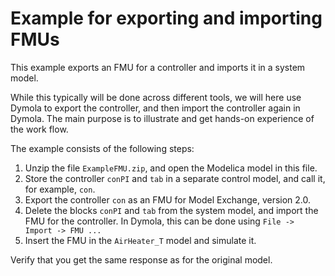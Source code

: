 # Example for exporting and importing FMUs

This example exports an FMU for a controller
and imports it in a system model.


While this typically will be done across different tools, we will here
use Dymola to export the controller, and then import the controller again in Dymola.
The main purpose is to illustrate and get hands-on experience of the work flow.

The example consists of the following steps:

1. Unzip the file `ExampleFMU.zip`, and open the Modelica model in this file.
1. Store the controller `conPI` and `tab` in a separate control model,
   and call it, for example, `con`.
1. Export the controller `con` as an FMU for Model Exchange, version 2.0.
1. Delete the blocks `conPI` and `tab` from the system model,
   and import the FMU for the controller. In Dymola, this can be
   done using `File -> Import -> FMU ...`
1. Insert the FMU in the `AirHeater_T` model and simulate it.

Verify that you get the same response as for the original model.
